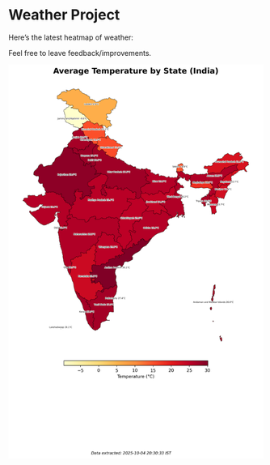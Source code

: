 # Weather Project

Here’s the latest heatmap of weather:

Feel free to leave feedback/improvements.

![India Heatmap](docs/assets/india_heatmap.png?v=E13693)
